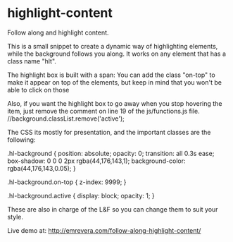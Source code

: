 # highlight-content
Follow along and highlight content.

This is a small snippet to create a dynamic way of highlighting elements, while the background follows you along. 
It works on any element that has a class name "hlt". 

The highlight box is built with a span: 
<span class="hl-background"></span>
You can add the class "on-top" to make it appear on top of the elements, but keep in mind that you won't be able to click on those
<span class="hl-background on-top"></span>

Also, if you want the highlight box to go away when you stop hovering the item, just remove the comment on line 19 of the js/functions.js file. //background.classList.remove('active');

The CSS its mostly for presentation, and the important classes are the following:

.hl-background {
	position: absolute;
	opacity: 0;
	transition: all 0.3s ease;
	box-shadow: 0 0 0 2px rgba(44,176,143,1);
	background-color: rgba(44,176,143,0.05);
}

.hl-background.on-top {
	z-index: 9999;
}

.hl-background.active {
	display: block;
	opacity: 1;
}

These are also in charge of the L&F so you can change them to suit your style.

Live demo at: http://emrevera.com/follow-along-highlight-content/
